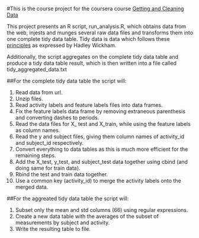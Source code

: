 #This is the course project for the coursera course [Getting and Cleaning Data](https://www.coursera.org/course/getdata)

This project presents an R script, run_analysis.R, which obtains data from the web, injests and munges several raw data files and transforms them into one complete tidy data table. Tidy data is data which follows these [principles](https://www.google.com/url?sa=t&rct=j&q=&esrc=s&source=web&cd=1&cad=rja&uact=8&ved=0CB4QFjAA&url=http%3A%2F%2Fvita.had.co.nz%2Fpapers%2Ftidy-data.pdf&ei=bviGVbWiJZCDoQTO5IaoAQ&usg=AFQjCNFUAQr-w_87XpPhfEDoDYQw5-G5zg&sig2=zHw3WZmP8Z49c8Kl34vY-Q&bvm=bv.96339352,d.cGU) as expressed by Hadley Wickham.

Additionally, the script aggregates on the complete tidy data table and produce a tidy data table result, which is then written into a file called tidy_aggregated_data.txt

##For the complete tidy data table the script will:

1. Read data from url.
2. Unzip files.
3. Read activity labels and feature labels files into data frames.
4. Fix the feature labels data frame by removing extraneous parenthesis and converting dashes to periods.
5. Read the data files for X_ test and X_train, while using the feature labels as column names.
6. Read the y and subject files, giving them column names of activity_id and subject_id respectively. 
7. Convert everything to data tables as this is much more efficient for the remaining steps.
8. Add the X_test, y_test, and subject_test data together using cbind (and doing same for train data).
9. Rbind the test and train data together.
10. Use a common key (activity_id) to merge the activity labels onto the merged data.

##For the aggreated tidy data table the script will:

1. Subset only the mean and std columns (66) using regular expressions.
2. Create a new data table with the averages of the subset of measurements by subject and activity.
3. Write the resulting table to file.






